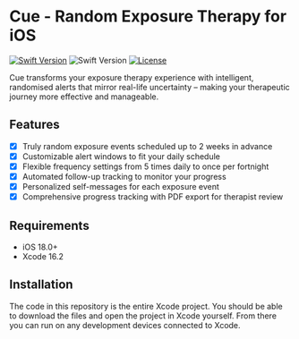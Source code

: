 # Cue - Random Exposure Therapy for iOS

[![Swift Version][swift-image]][swift-url]
![Swift Version][ios-image]
[![License][license-image]][license-url]

Cue transforms your exposure therapy experience with intelligent, randomised alerts that mirror real-life uncertainty – making your therapeutic journey more effective and manageable.

## Features

- [x] Truly random exposure events scheduled up to 2 weeks in advance
- [x] Customizable alert windows to fit your daily schedule
- [x] Flexible frequency settings from 5 times daily to once per fortnight
- [x] Automated follow-up tracking to monitor your progress
- [x] Personalized self-messages for each exposure event
- [x] Comprehensive progress tracking with PDF export for therapist review

## Requirements

- iOS 18.0+
- Xcode 16.2

## Installation

The code in this repository is the entire Xcode project. You should be able to download the files and open the project in Xcode yourself. From there you can run on any development devices connected to Xcode.


[swift-image]:https://img.shields.io/badge/SwiftUI-6.0-green.svg
[swift-url]: https://swift.org/
[ios-image]:https://img.shields.io/badge/iOS->=18-green.svg
[license-image]: https://img.shields.io/badge/License-MIT-blue.svg
[license-url]: LICENSE
